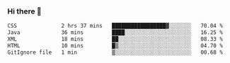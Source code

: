 ### Hi there 👋

<!--START_SECTION:waka-->

```txt
CSS              2 hrs 37 mins   █████████████████▓░░░░░░░   70.04 %
Java             36 mins         ████░░░░░░░░░░░░░░░░░░░░░   16.25 %
XML              18 mins         ██░░░░░░░░░░░░░░░░░░░░░░░   08.33 %
HTML             10 mins         █▒░░░░░░░░░░░░░░░░░░░░░░░   04.70 %
GitIgnore file   1 min           ▒░░░░░░░░░░░░░░░░░░░░░░░░   00.68 %
```

<!--END_SECTION:waka-->


<!--
**AnkelMauCastillo/AnkelMauCastillo** is a ✨ _special_ ✨ repository because its `README.md` (this file) appears on your GitHub profile.

Here are some ideas to get you started:

- 🔭 I’m currently working on ...
- 🌱 I’m currently learning ...
- 👯 I’m looking to collaborate on ...
- 🤔 I’m looking for help with ...
- 💬 Ask me about ...
- 📫 How to reach me: ...
- 😄 Pronouns: ...
- ⚡ Fun fact: ...
-->
